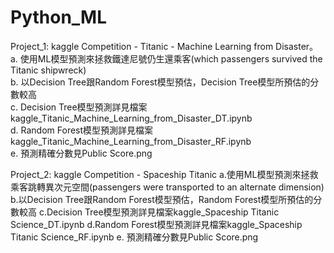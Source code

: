 # Python_ML
Project_1: kaggle Competition - Titanic - Machine Learning from Disaster。
a. 使用ML模型預測來拯救鐵達尼號仍生還乘客(which passengers survived the Titanic shipwreck)  
b. 以Decision Tree跟Random Forest模型預估，Decision Tree模型所預估的分數較高  
c. Decision Tree模型預測詳見檔案kaggle_Titanic_Machine_Learning_from_Disaster_DT.ipynb  
d. Random Forest模型預測詳見檔案kaggle_Titanic_Machine_Learning_from_Disaster_RF.ipynb  
e. 預測精確分數見Public Score.png  


Project_2: kaggle Competition - Spaceship Titanic
a.使用ML模型預測來拯救乘客跳轉異次元空間(passengers were transported to an alternate dimension)
b.以Decision Tree跟Random Forest模型預估，Random Forest模型所預估的分數較高
c.Decision Tree模型預測詳見檔案kaggle_Spaceship Titanic Science_DT.ipynb
d.Random Forest模型預測詳見檔案kaggle_Spaceship Titanic Science_RF.ipynb
e. 預測精確分數見Public Score.png
